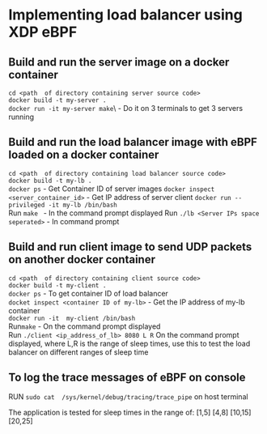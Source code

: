 # Implementing load balancer using XDP eBPF

## Build  and run the server image on a docker container
`cd <path  of directory containing server source code>`\
`docker build -t my-server .`\
`docker run -it my-server make`\ - Do it on 3 terminals to get 3 servers running

## Build  and run the load balancer image with eBPF loaded on a docker container
`cd <path  of directory containing load balancer source code>`\
`docker build -t my-lb .`\
`docker ps` - Get Container ID of server images
`docker inspect <server_container_id>` - Get IP address of server client
`docker run --privileged -it my-lb /bin/bash`\
Run `make ` - In the command prompt displayed
Run `./lb <Server IPs space seperated>` - In command prompt

## Build and run client image to send UDP packets on another docker container
`cd <path  of directory containing client source code>`\
`docker build -t my-client .`\
`docker ps` - To get container ID of load balancer\
`docket inspect <container ID of my-lb>` - Get the IP address of my-lb container\
`docker run -it  my-client /bin/bash`\
Run` make ` - On the command prompt displayed\
Run `./client <ip_address_of_lb> 8080 L R` On the command prompt displayed, where L,R is the range of sleep times, use this to test the load balancer on different ranges of sleep time

## To log the trace messages of eBPF on console
RUN `sudo cat  /sys/kernel/debug/tracing/trace_pipe` on host terminal

The application is tested for sleep times in the range of:
[1,5]
[4,8]
[10,15]
[20,25]
